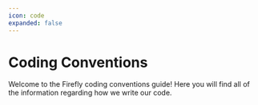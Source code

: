 ```yaml
---
icon: code
expanded: false
---
```


# Coding Conventions
Welcome to the Firefly coding conventions guide! Here you will find all of the information regarding how we write our code.
